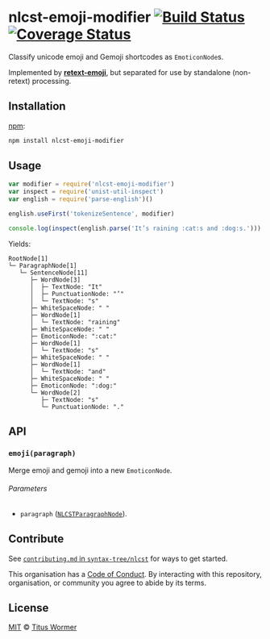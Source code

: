 # nlcst-emoji-modifier [![Build Status][travis-badge]][travis] [![Coverage Status][codecov-badge]][codecov]

Classify unicode emoji and Gemoji shortcodes as `EmoticonNode`s.

Implemented by [**retext-emoji**][retext-emoji], but separated for use by
standalone (non-retext) processing.

## Installation

[npm][]:

```bash
npm install nlcst-emoji-modifier
```

## Usage

```javascript
var modifier = require('nlcst-emoji-modifier')
var inspect = require('unist-util-inspect')
var english = require('parse-english')()

english.useFirst('tokenizeSentence', modifier)

console.log(inspect(english.parse('It’s raining :cat:s and :dog:s.')))
```

Yields:

```text
RootNode[1]
└─ ParagraphNode[1]
   └─ SentenceNode[11]
      ├─ WordNode[3]
      │  ├─ TextNode: "It"
      │  ├─ PunctuationNode: "’"
      │  └─ TextNode: "s"
      ├─ WhiteSpaceNode: " "
      ├─ WordNode[1]
      │  └─ TextNode: "raining"
      ├─ WhiteSpaceNode: " "
      ├─ EmoticonNode: ":cat:"
      ├─ WordNode[1]
      │  └─ TextNode: "s"
      ├─ WhiteSpaceNode: " "
      ├─ WordNode[1]
      │  └─ TextNode: "and"
      ├─ WhiteSpaceNode: " "
      ├─ EmoticonNode: ":dog:"
      └─ WordNode[2]
         ├─ TextNode: "s"
         └─ PunctuationNode: "."
```

## API

### `emoji(paragraph)`

Merge emoji and gemoji into a new `EmoticonNode`.

###### Parameters

*   `paragraph` ([`NLCSTParagraphNode`][paragraph]).

## Contribute

See [`contributing.md` in `syntax-tree/nlcst`][contributing] for ways to get
started.

This organisation has a [Code of Conduct][coc].  By interacting with this
repository, organisation, or community you agree to abide by its terms.

## License

[MIT][license] © [Titus Wormer][author]

<!-- Definitions -->

[travis-badge]: https://img.shields.io/travis/syntax-tree/nlcst-emoji-modifier.svg

[travis]: https://travis-ci.org/syntax-tree/nlcst-emoji-modifier

[codecov-badge]: https://img.shields.io/codecov/c/github/syntax-tree/nlcst-emoji-modifier.svg

[codecov]: https://codecov.io/github/syntax-tree/nlcst-emoji-modifier

[npm]: https://docs.npmjs.com/cli/install

[license]: license

[author]: https://wooorm.com

[retext-emoji]: https://github.com/wooorm/retext-emoji

[paragraph]: https://github.com/syntax-tree/nlcst#paragraph

[contributing]: https://github.com/syntax-tree/nlcst/blob/master/contributing.md

[coc]: https://github.com/syntax-tree/nlcst/blob/master/code-of-conduct.md
